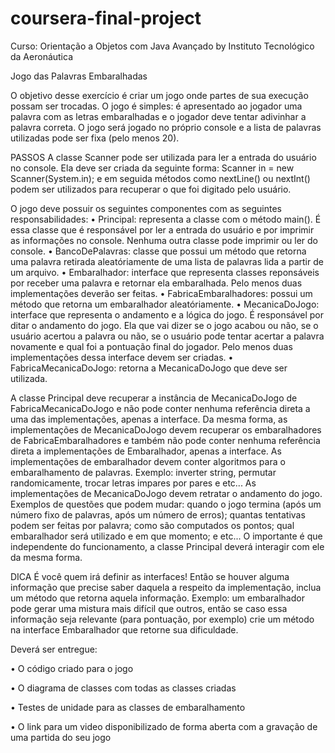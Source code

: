 # coursera-final-project
Curso: Orientação a Objetos com Java Avançado
by Instituto Tecnológico da Aeronáutica

Jogo das Palavras Embaralhadas

O objetivo desse exercício é criar um jogo onde partes de sua execução possam ser trocadas.
O jogo é simples: é apresentado ao jogador uma palavra com as letras embaralhadas e o jogador deve
tentar adivinhar a palavra correta. O jogo será jogado no próprio console e a lista de palavras utilizadas
pode ser fixa (pelo menos 20).

PASSOS
A classe Scanner pode ser utilizada para ler a entrada do usuário no console.
Ela deve ser criada da seguinte forma: Scanner in = new Scanner(System.in); e
em seguida métodos como nextLine() ou nextInt() podem ser utilizados para
recuperar o que foi digitado pelo usuário.

O jogo deve possuir os seguintes componentes com as seguintes responsabilidades:
• Principal: representa a classe com o método main(). É essa classe que é responsável por ler
a entrada do usuário e por imprimir as informações no console. Nenhuma outra classe pode imprimir ou ler do console.
• BancoDePalavras: classe que possui um método que retorna uma palavra retirada aleatóriamente de uma lista de palavras lida a partir de um arquivo.
• Embaralhador: interface que representa classes reponsáveis por receber uma palavra e retornar ela embaralhada. Pelo menos duas implementações deverão ser feitas.
• FabricaEmbaralhadores: possui um método que retorna um embaralhador aleatóriamente.
• MecanicaDoJogo: interface que representa o andamento e a lógica do jogo. É responsável por ditar o andamento do jogo. Ela que vai dizer se o jogo acabou ou não, se o usuário acertou a palavra ou não, se o usuário pode tentar acertar a palavra novamente e qual foi a pontuação final do jogador. Pelo menos duas implementações dessa interface devem ser criadas.
• FabricaMecanicaDoJogo: retorna a MecanicaDoJogo que deve ser utilizada.

A classe Principal deve recuperar a instância de MecanicaDoJogo de FabricaMecanicaDoJogo e não
pode conter nenhuma referência direta a uma das implementações, apenas a interface. Da mesma
forma, as implementações de MecanicaDoJogo devem recuperar os embaralhadores de
FabricaEmbaralhadores e também não pode conter nenhuma referência direta a implementações de
Embaralhador, apenas a interface.
As implementações de embaralhador devem conter algoritmos para o embaralhamento de palavras.
Exemplo: inverter string, permutar randomicamente, trocar letras impares por pares e etc...
As implementações de MecanicaDoJogo devem retratar o andamento do jogo. Exemplos de questões
que podem mudar: quando o jogo termina (após um número fixo de palavras, após um número de
erros); quantas tentativas podem ser feitas por palavra; como são computados os pontos; qual
embaralhador será utilizado e em que momento; e etc... O importante é que independente do
funcionamento, a classe Principal deverá interagir com ele da mesma forma. 

DICA
É você quem irá definir as interfaces! Então se houver alguma informação que
precise saber daquela a respeito da implementação, inclua um método que
retorna aquela informação. Exemplo: um embaralhador pode gerar uma mistura
mais difícil que outros, então se caso essa informação seja relevante (para
pontuação, por exemplo) crie um método na interface Embaralhador que
retorne sua dificuldade.

Deverá ser entregue:

• O código criado para o jogo

• O diagrama de classes com todas as classes criadas

• Testes de unidade para as classes de embaralhamento

• O link para um video disponibilizado de forma aberta com a gravação de uma partida do seu jogo 
